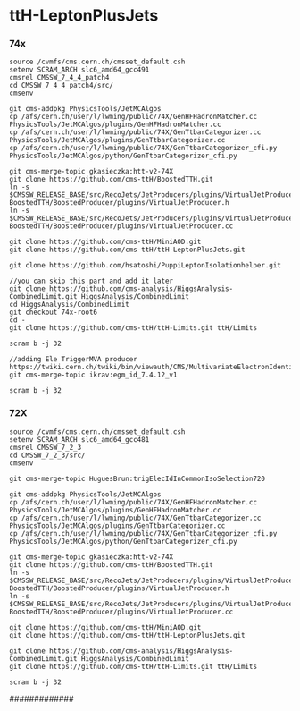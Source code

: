 ttH-LeptonPlusJets
==================

### 74x
    source /cvmfs/cms.cern.ch/cmsset_default.csh
    setenv SCRAM_ARCH slc6_amd64_gcc491
    cmsrel CMSSW_7_4_4_patch4
    cd CMSSW_7_4_4_patch4/src/
    cmsenv

    git cms-addpkg PhysicsTools/JetMCAlgos
    cp /afs/cern.ch/user/l/lwming/public/74X/GenHFHadronMatcher.cc PhysicsTools/JetMCAlgos/plugins/GenHFHadronMatcher.cc
    cp /afs/cern.ch/user/l/lwming/public/74X/GenTtbarCategorizer.cc PhysicsTools/JetMCAlgos/plugins/GenTtbarCategorizer.cc
    cp /afs/cern.ch/user/l/lwming/public/74X/GenTtbarCategorizer_cfi.py PhysicsTools/JetMCAlgos/python/GenTtbarCategorizer_cfi.py

    git cms-merge-topic gkasieczka:htt-v2-74X
    git clone https://github.com/cms-ttH/BoostedTTH.git
    ln -s $CMSSW_RELEASE_BASE/src/RecoJets/JetProducers/plugins/VirtualJetProducer.h BoostedTTH/BoostedProducer/plugins/VirtualJetProducer.h
    ln -s $CMSSW_RELEASE_BASE/src/RecoJets/JetProducers/plugins/VirtualJetProducer.cc BoostedTTH/BoostedProducer/plugins/VirtualJetProducer.cc

    git clone https://github.com/cms-ttH/MiniAOD.git
    git clone https://github.com/cms-ttH/ttH-LeptonPlusJets.git

    git clone https://github.com/hsatoshi/PuppiLeptonIsolationhelper.git

    //you can skip this part and add it later   
    git clone https://github.com/cms-analysis/HiggsAnalysis-CombinedLimit.git HiggsAnalysis/CombinedLimit
    cd HiggsAnalysis/CombinedLimit
    git checkout 74x-root6
    cd -
    git clone https://github.com/cms-ttH/ttH-Limits.git ttH/Limits

    scram b -j 32

    //adding Ele TriggerMVA producer   https://twiki.cern.ch/twiki/bin/viewauth/CMS/MultivariateElectronIdentificationRun2#Recipes_for_regular_users_co_AN1
    git cms-merge-topic ikrav:egm_id_7.4.12_v1

    scram b -j 32


### 72X
    source /cvmfs/cms.cern.ch/cmsset_default.csh
    setenv SCRAM_ARCH slc6_amd64_gcc481
    cmsrel CMSSW_7_2_3
    cd CMSSW_7_2_3/src/
    cmsenv

    git cms-merge-topic HuguesBrun:trigElecIdInCommonIsoSelection720

    git cms-addpkg PhysicsTools/JetMCAlgos
    cp /afs/cern.ch/user/l/lwming/public/74X/GenHFHadronMatcher.cc PhysicsTools/JetMCAlgos/plugins/GenHFHadronMatcher.cc
    cp /afs/cern.ch/user/l/lwming/public/74X/GenTtbarCategorizer.cc PhysicsTools/JetMCAlgos/plugins/GenTtbarCategorizer.cc
    cp /afs/cern.ch/user/l/lwming/public/74X/GenTtbarCategorizer_cfi.py PhysicsTools/JetMCAlgos/python/GenTtbarCategorizer_cfi.py

    git cms-merge-topic gkasieczka:htt-v2-74X
    git clone https://github.com/cms-ttH/BoostedTTH.git
    ln -s $CMSSW_RELEASE_BASE/src/RecoJets/JetProducers/plugins/VirtualJetProducer.h BoostedTTH/BoostedProducer/plugins/VirtualJetProducer.h
    ln -s $CMSSW_RELEASE_BASE/src/RecoJets/JetProducers/plugins/VirtualJetProducer.cc BoostedTTH/BoostedProducer/plugins/VirtualJetProducer.cc

    git clone https://github.com/cms-ttH/MiniAOD.git
    git clone https://github.com/cms-ttH/ttH-LeptonPlusJets.git

    git clone https://github.com/cms-analysis/HiggsAnalysis-CombinedLimit.git HiggsAnalysis/CombinedLimit
    git clone https://github.com/cms-ttH/ttH-Limits.git ttH/Limits

    scram b -j 32


#############
 
